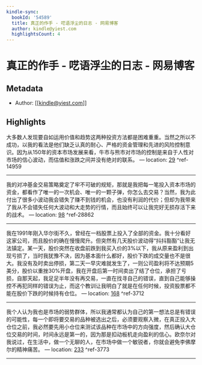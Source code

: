 ```yaml
---
kindle-sync:
  bookId: '54589'
  title: 真正的作手 - 呓语浮尘的日志 - 网易博客
  author: kindle@yiest.com
  highlightsCount: 4
---
```

# 真正的作手 - 呓语浮尘的日志 - 网易博客
## Metadata
* Author: [[kindle@yiest.com]]

## Highlights
大多数人发现要自如运用价值和趋势这两种投资方法都是困难重重。当然之所以不成功，以我的看法是他们缺乏认真的耐心、严格的资金管理和先进的风险控制意识。因为从150年的资本市场发展来看，牛市与熊市对市场的控制是来自于人性对市场的信心波动，而估值和涨跌之间并没有绝对的联系。 — location: [29]() ^ref-14959

---
我的对冲基金交易策略奠定了牢不可破的规矩，那就是我把每一笔投入资本市场的资金，都看作了唯一的一次机会、唯一的一颗子弹，你怎么去交易？当然，我为此付出了很多小波动我会错失了赚不到钱的机会，也没有利润的代价；但却为我带来了我从不会错失任何大波动和大走势的行情，而且始终可以让我完好无损存活下来的战术。 — location: [98]() ^ref-28862

---
我在1991年刚入华尔街不久，曾经在一档股票上投入了全部的资金。我十分看好这家公司，而且股价的确在慢慢爬升。但突然有几天股价波动得“抖抖豁豁”让我无法镇定。某一天，股价突然在收盘前跌到我买入价的3%以下，我从原来盈利到出现亏损了，当时我犹豫不决，因为基本面什么都好，股价下跌的成交量也不是很大。我没有及时卖出停损，第二天一早灾难就发生了，一则公司盈利将不达预期5美分，股价以重挫30%开盘，我在开盘后第一时间卖出了结了仓位，承担了亏损，自那天起，我足足半年没有再交易，一直在找寻自己的错误，直到自己能够操控不再犯同样的错误为止，而这个教训让我明白了就是在任何时候，投资股票都不能在股价下跌的时候持有仓位。 — location: [168]() ^ref-3712

---
我个人认为我也是市场的弱势群体，所以我通常都认为自己的第一想法总是有错误的可能性，每一个即将要交易的品种被选出之后，必须要观察入微，在真正投入大仓位之前，我必然要先用小仓位来测试该品种在市场中的方向强度，然后确认大仓位交易的时间，时间永远是第一的，因为那是扣动板机走向盈利的信心。欧奈尔对我说过，在生活中，做一个无聊的人，在市场中做一个敏锐者，你就会避免李佛摩尔的精神痛苦。 — location: [233]() ^ref-3773

---
